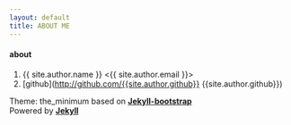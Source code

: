 ```yaml
---
layout: default
title: ABOUT ME
---
```

#### about ####

1. {{ site.author.name }} <{{ site.author.email }}>
1. [github](http://github.com/{{site.author.github}} {{site.author.github}})


Theme: the_minimum based on **[Jekyll-bootstrap](http://jekyllbootstrap.com/ "Jekyll很不错的一个软件哦")**  
Powered by **[Jekyll](https://github.com/mojombo/jekyll "give you another way to do things")**  
